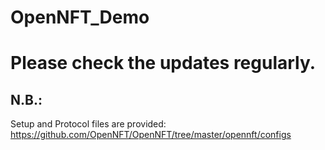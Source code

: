 # OpenNFT_Demo
# Please check the updates regularly.
## N.B.:
Setup and Protocol files are provided: https://github.com/OpenNFT/OpenNFT/tree/master/opennft/configs
